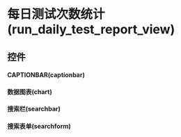# 每日测试次数统计(run_daily_test_report_view)  <!-- {docsify-ignore-all} -->




## 控件
#### CAPTIONBAR(captionbar)

#### 数据图表(chart)

#### 搜索栏(searchbar)

#### 搜索表单(searchform)



<script>
 const { createApp } = Vue
  createApp({
    data() {
      return {

      }
    }
  }).use(ElementPlus).mount('#app')
</script>